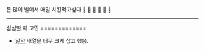 돈 많이 벌어서 매일 치킨먹고싶다
🐣 🐤 🐥 🐔 🐓 🍗


<hr/>
심심할 때 고민
=============

  * [알약](https://www.acmicpc.net/problem/4811) 배열을 너무 크게 잡고 했음.
